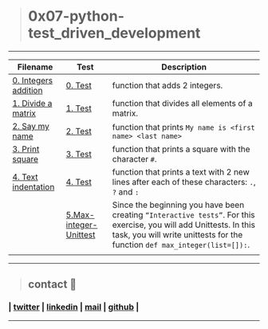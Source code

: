 > # 0x07-python-test_driven_development
---
| **Filename** | **Test** | **Description** |
|---|---|---|
| [0. Integers addition](0-add_integer.py) | [0. Test](../test/0-add_integer.py)  | function that adds 2 integers.  |
| [1. Divide a matrix](2-matrix_divided.py) | [1. Test](../tests/2-matrix_divided.txt)  | function that divides all elements of a matrix.  |
| [2. Say my name](3-say_my_name.py) | [2. Test](../tests/3-say_my_name.txt)  | function that prints `My name is <first name> <last name>`  |
| [3. Print square](4-print_square.py) | [3. Test](../tests/4-print_square.txt)  | function that prints a square with the character `#`.  |
| [4. Text indentation](5-text_indentation.py) | [4. Test](../tests/5-text_indentation.txt)  | function that prints a text with 2 new lines after each of these characters: `.`, `?` and `:`  |
|   | [5.Max-integer-Unittest](../tests/6-max_integer_test.py)  | Since the beginning you have been creating `“Interactive tests”`. For this exercise, you will add Unittests. In this task, you will write unittests for the function `def max_integer(list=[]):`.  |
|   |   |   |
---
> ## contact 💬

### | [twitter](https://twitter.com/RICARDO1470) | [linkedin](https://www.linkedin.com/in/ricardo-alfonso-camayo/) | [mail](1466@holbertonschool.com) | [github](https://github.com/ricardo1470/README/blob/master/README.md) |
---
